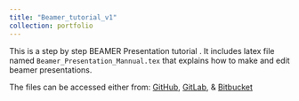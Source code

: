 ```yaml
---
title: "Beamer_tutorial_v1"
collection: portfolio
---
```

This is a step by step BEAMER Presentation tutorial . It includes latex file named `Beamer_Presentation_Mannual.tex` that  explains how to make and edit  beamer presentations. 

The files can be accessed either from: [GitHub](https://github.com/YonSci/Beamer-Tutorial), [GitLab](https://gitlab.com/YonSci/Beamer-Tutorial), & 
[Bitbucket](https://bitbucket.org/YonSci/beamer-tutorial)
